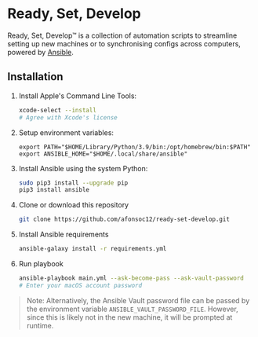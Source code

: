 # Ready, Set, Develop

Ready, Set, Develop™ is a collection of automation scripts to streamline setting up new machines or to synchronising configs across computers, powered by [Ansible](https://ansible.com).

## Installation

1. Install Apple's Command Line Tools:

    ```bash
    xcode-select --install
    # Agree with Xcode's license
    ```

2. Setup environment variables:

    ```shell
    export PATH="$HOME/Library/Python/3.9/bin:/opt/homebrew/bin:$PATH"
    export ANSIBLE_HOME="$HOME/.local/share/ansible"
    ```

3. Install Ansible using the system Python:

     ```bash
     sudo pip3 install --upgrade pip
     pip3 install ansible
     ```

4. Clone or download this repository

    ```bash
    git clone https://github.com/afonsoc12/ready-set-develop.git
    ```

5. Install Ansible requirements

    ```bash
    ansible-galaxy install -r requirements.yml
    ```

6. Run playbook

    ```bash
    ansible-playbook main.yml --ask-become-pass --ask-vault-password
    # Enter your macOS account password
    ```

> Note: Alternatively, the Ansible Vault password file can be passed by the environment variable
`ANSIBLE_VAULT_PASSWORD_FILE`. However, since this is likely not in the new machine, it will be
prompted at runtime.
